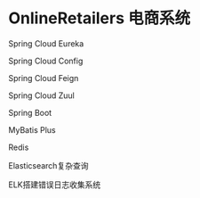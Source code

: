 # OnlineRetailers 电商系统

Spring Cloud Eureka

Spring Cloud Config

Spring Cloud Feign

Spring Cloud Zuul

Spring Boot

MyBatis Plus

Redis

Elasticsearch复杂查询

ELK搭建错误日志收集系统



